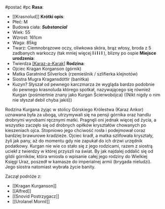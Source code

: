 #postać #pc
**Rasa**:
- [[Krasnolud]]
**Krótki opis**:
- Płeć: M
- Budowa ciała: ***Substancial***
- Wiek: 55
- Wzrost: 161cm
- Waga: 85kg
- Twarz: 
  Ciemnobrązowe oczy, oliwkowa skóra, brąz włosy, broda z 5 zadbanych warkoczy (tak mniej więcej   **I i I i I** ), blizny po ospie
**Miejsce urodzenia**:
- Twierdza [[Karaz-a-Karak]](Wszechszczyt)
**Rodzina**:
- Ojciec Kragan Korganson (górnik)
- Matka Garatnind Silverlock (rzemieślnik / szlifierka klejnotów)
- Siostra Mugra Kragansdóttir (banitka)
- Kuzyn? Słyszał od pewnego karczmarza że wygląda bardzo podobnie do pewnego krasnoluda którego spotkał, nazywającego się również Kurgan (pośmiertnie znany jako Kurgan Ścierwobójca) ((Nikt nigdy o nim nie słyszał debil chyba jakiś))
  
Rodzina Kurgana żyjąc w stolicy Górskiego Królestwa (Karaz Ankor) uznawana była za ubogą, utrzymywali się na pensji górnika oraz handlu drobnymi wyrobami ręcznymi matki. Pragnęli oni jednak więcej od życia, a wszystko zaczęło się od drobnych opiłków kryształów chowanych po kieszeniach ojca. Stopniowo jego chciwość rosła i podejmował coraz bardziej brawurowe kradzieże. Ojciec kradł, a matka szlifowała kryształy, żyli jak pany, aż do momentu gdy nie zapukał do ich drzwi urzędnik podatkowy.
Kurgan nie wie co stało się z jego rodzicami, razem z siostrą uciekł z twierdzy w której przyszli na świat. By jak najdalej oddalić się od gildii górników, która wniosła o wpisanie całej jego rodziny do Wielkiej Księgi Uraz, poszedł w kamasze do imperialnej armii (brygada nieludzi). Jego siostra natomiast wybrała życie banity.

Zaczął podróże z:
- [[Kragan Kurganson]]
- [[Alfred]]
- [[Snovid Postrzygacz]]
- [[Urolanel Mornil]]